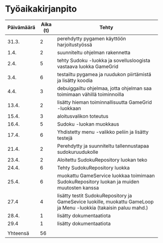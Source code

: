 # Työaikakirjanpito


| Päivämäärä | Aika (t) | Tehty |
|----------- |----------|-------|
| 31.3.      | 2        | perehdytty pygamen käyttöön harjoitustyössä |
| 1.4.       | 2        | suunniteltu ohjelman rakennetta |
| 2.4.       | 5        | tehty Sudoku -luokka ja sovellusloogista vastaava luokka GameGrid |
| 3.4.       | 6        | testailtu pygamea ja ruudukon piirtämistä ja lisätty koodia |
| 4.4.       | 3        | debuiggailtu ohjelmaa, jotta ohjelman saa toimimaan vähillä toiminnoilla |
| 13.4.      | 2        | lisätty hieman toiminnallisuutta GameGrid -luokkaan |
| 15.4.      | 3        | aloitusvalikon toteutus |
| 16.4.      | 5        | Sudoku -luokan muokkaus |
| 17.4.      | 6        | Yhdistetty menu -valikko peliin ja lisätty testejä |
| 21.4.      | 2        | Perehdytty ja suunniteltu tallennustapaa sudokuruudukolle  |
| 23.4.      | 2        | Aloitettu SudokuRepository luokan teko  |
| 24.4.      | 6        |  Tehty SudokuRepository luokka  |
| 25.4.      | 6        | muokattu GameService luokkaa toimimaan SudokuRepository luokan ja muiden muutosten kanssa |
| 27.4       | 4        | lisätty testit SudokuRepository ja GameSevice luokille, muokattu GameLoop ja Menu -luokkia (takaisin paluu mahd.) |
| 28.4.      | 1        | lisätty dokumentaatiota      |
| 29.4       | 1        | lisätty dokumentaatiota      |
|            |          |       |
|  Yhteensä  | 56       |       |

